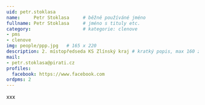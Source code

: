 ```yaml
---
uid: petr.stoklasa
name:     Petr Stoklasa  	# běžně používáné jméno
fullname: Petr Stoklasa  	# jméno s tituly etc.
category:                   # kategorie: clenove
- pms
- clenove
img: people/ppp.jpg   # 165 x 220
description: 2. místopředseda KS Zlínský kraj # kratký popis, max 160 znaků
mail:
- petr.stoklasa@pirati.cz
profiles:
  facebook: https://www.facebook.com
ordpms: 2
---
```


xxx
